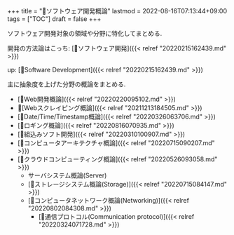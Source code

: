 +++
title = "📂ソフトウェア開発概論"
lastmod = 2022-08-16T07:13:44+09:00
tags = ["TOC"]
draft = false
+++

ソフトウェア開発対象の領域や分野に特化してまとめる.

開発の方法論はこっち: [📂ソフトウェア開発]({{< relref "20220215162439.md" >}})

up: [📂Software Development]({{< relref "20220215162439.md" >}})

主に抽象度を上げた分野の概論をまとめる.

-   [📝Web開発概論]({{< relref "20220220095102.md" >}})
-   📝[Webスクレイピング概論]({{< relref "20211213184505.md" >}})
-   [📝Date/Time/Timestamp概論]({{< relref "20220326063706.md" >}})
-   [📝ロギング概論]({{< relref "20220816070935.md" >}})
-   [📝組込みソフト開発]({{< relref "20220310100907.md" >}})
-   [📝コンピュータアーキテクチャ概論]({{< relref "20220715090207.md" >}})
-   [📝クラウドコンピューティング概論]({{< relref "20220526093058.md" >}})
    -   サーバシステム概論(Server)
    -   [📝ストレージシステム概論(Storage)]({{< relref "20220715084147.md" >}})
    -   [📝コンピュータネットワーク概論(Networking)]({{< relref "20220802084308.md" >}})
        -   [📝通信プロトコル(Communication protocol)]({{< relref "20220324071728.md" >}})
